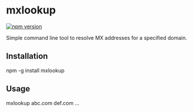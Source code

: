mxlookup
========
[![npm version](https://badge.fury.io/js/mxlookup.svg)](http://badge.fury.io/js/mxlookup)

Simple command line tool to resolve MX addresses for a specified domain. 

## Installation 

npm -g install mxlookup

## Usage 

mxlookup abc.com def.com ...



